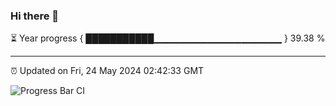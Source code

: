 ### Hi there 👋

⏳ Year progress { ███████████▁▁▁▁▁▁▁▁▁▁▁▁▁▁▁▁▁▁▁ } 39.38 %

---

⏰ Updated on Fri, 24 May 2024 02:42:33 GMT

![Progress Bar CI](https://github.com/IshwaranRudhara/GIT-ACTION/workflows/Progress%20Bar%20CI/badge.svg)
